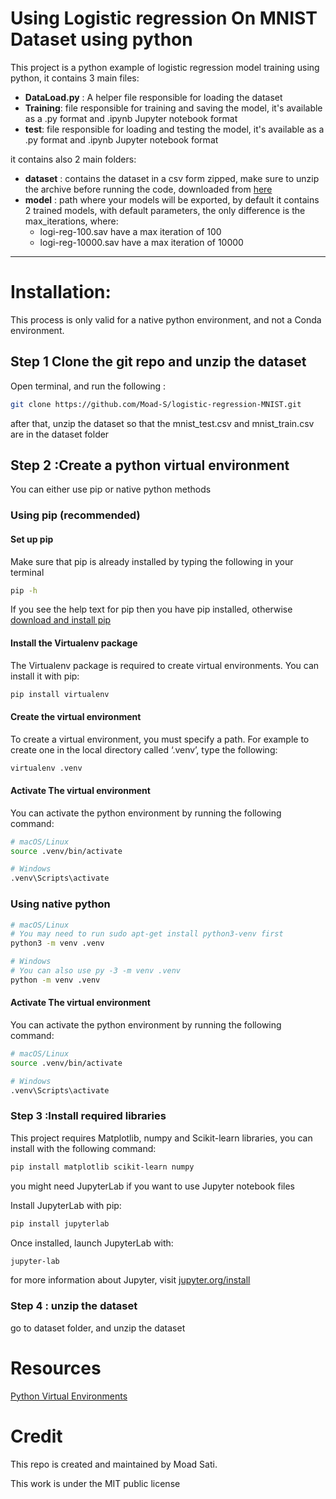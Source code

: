 # Using Logistic regression On MNIST Dataset using python

This project is a python example of logistic regression model training using python,
it contains 3 main files:

- **DataLoad.py** : A helper file responsible for loading the dataset
- **Training**: file responsible for training and saving the model, it's available as a .py format and .ipynb Jupyter notebook format
- **test**: file responsible for loading and testing the model, it's available as a .py format and .ipynb Jupyter notebook format

it contains also 2 main folders:

- **dataset** : contains the dataset in a csv form zipped, make sure to unzip the archive before running the code, downloaded from [here](https://www.kaggle.com/datasets/oddrationale/mnist-in-csv?resource=download)
- **model** : path where your models will be exported, by default it contains 2 trained models, with default parameters, the only difference is the max_iterations, where:
  - logi-reg-100.sav have a max iteration of 100
  - logi-reg-10000.sav have a max iteration of 10000

---

# Installation:

This process is only valid for a native python environment, and not a Conda environment.

## Step 1 Clone the git repo and unzip the dataset

Open terminal, and run the following :

```bash
git clone https://github.com/Moad-S/logistic-regression-MNIST.git
```

after that, unzip the dataset so that the mnist_test.csv and mnist_train.csv are in the dataset folder

## Step 2 :Create a python virtual environment

You can either use pip or native python methods

### Using pip (recommended)

#### **Set up pip**

Make sure that pip is already installed by typing the following in your terminal

```bash
pip -h
```

If you see the help text for pip then you have pip installed, otherwise [download and install pip](https://pip.pypa.io/en/latest/installing/)

#### **Install the Virtualenv package**

The Virtualenv package is required to create virtual environments. You can install it with pip:

```bash
pip install virtualenv
```

#### **Create the virtual environment**

To create a virtual environment, you must specify a path. For example to create one in the local directory called ‘.venv’, type the following:

```bash
virtualenv .venv
```

#### **Activate The virtual environment**

You can activate the python environment by running the following command:

```bash
# macOS/Linux
source .venv/bin/activate

# Windows
.venv\Scripts\activate
```

### **Using native python**

```bash
# macOS/Linux
# You may need to run sudo apt-get install python3-venv first
python3 -m venv .venv

# Windows
# You can also use py -3 -m venv .venv
python -m venv .venv
```

#### **Activate The virtual environment**

You can activate the python environment by running the following command:

```bash
# macOS/Linux
source .venv/bin/activate

# Windows
.venv\Scripts\activate
```

### Step 3 :Install required libraries

This project requires Matplotlib, numpy and Scikit-learn libraries, you can install with the following command:

```bash
pip install matplotlib scikit-learn numpy
```

you might need JupyterLab if you want to use Jupyter notebook files

Install JupyterLab with pip:

```bash
pip install jupyterlab
```

Once installed, launch JupyterLab with:

```bash
jupyter-lab
```

for more information about Jupyter, visit [jupyter.org/install](https://jupyter.org/install)

### Step 4 : unzip the dataset

go to dataset folder, and unzip the dataset

# Resources

[Python Virtual Environments](https://uoa-eresearch.github.io/eresearch-cookbook/recipe/2014/11/26/python-virtual-env/)

# Credit

This repo is created and maintained by Moad Sati.

This work is under the MIT public license
